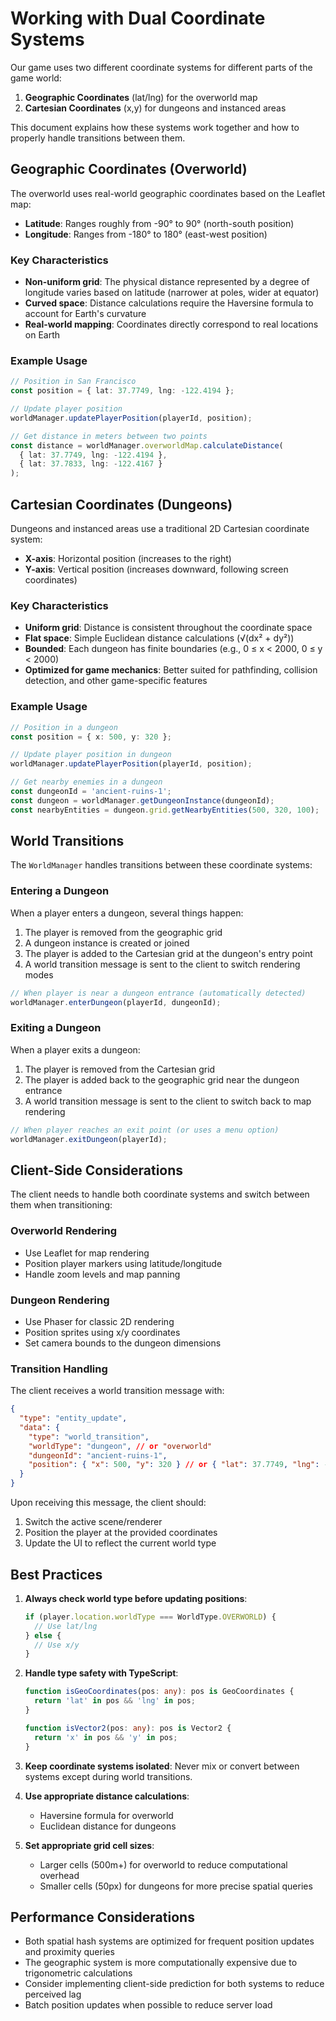 # Working with Dual Coordinate Systems

Our game uses two different coordinate systems for different parts of the game world:

1. **Geographic Coordinates** (lat/lng) for the overworld map
2. **Cartesian Coordinates** (x,y) for dungeons and instanced areas

This document explains how these systems work together and how to properly handle transitions between them.

## Geographic Coordinates (Overworld)

The overworld uses real-world geographic coordinates based on the Leaflet map:

- **Latitude**: Ranges roughly from -90° to 90° (north-south position)
- **Longitude**: Ranges from -180° to 180° (east-west position)

### Key Characteristics

- **Non-uniform grid**: The physical distance represented by a degree of longitude varies based on latitude (narrower at poles, wider at equator)
- **Curved space**: Distance calculations require the Haversine formula to account for Earth's curvature
- **Real-world mapping**: Coordinates directly correspond to real locations on Earth

### Example Usage

```typescript
// Position in San Francisco
const position = { lat: 37.7749, lng: -122.4194 };

// Update player position
worldManager.updatePlayerPosition(playerId, position);

// Get distance in meters between two points
const distance = worldManager.overworldMap.calculateDistance(
  { lat: 37.7749, lng: -122.4194 },
  { lat: 37.7833, lng: -122.4167 }
);
```

## Cartesian Coordinates (Dungeons)

Dungeons and instanced areas use a traditional 2D Cartesian coordinate system:

- **X-axis**: Horizontal position (increases to the right)
- **Y-axis**: Vertical position (increases downward, following screen coordinates)

### Key Characteristics

- **Uniform grid**: Distance is consistent throughout the coordinate space
- **Flat space**: Simple Euclidean distance calculations (√(dx² + dy²))
- **Bounded**: Each dungeon has finite boundaries (e.g., 0 ≤ x < 2000, 0 ≤ y < 2000)
- **Optimized for game mechanics**: Better suited for pathfinding, collision detection, and other game-specific features

### Example Usage

```typescript
// Position in a dungeon
const position = { x: 500, y: 320 };

// Update player position in dungeon
worldManager.updatePlayerPosition(playerId, position);

// Get nearby enemies in a dungeon
const dungeonId = 'ancient-ruins-1';
const dungeon = worldManager.getDungeonInstance(dungeonId);
const nearbyEntities = dungeon.grid.getNearbyEntities(500, 320, 100);
```

## World Transitions

The `WorldManager` handles transitions between these coordinate systems:

### Entering a Dungeon

When a player enters a dungeon, several things happen:

1. The player is removed from the geographic grid
2. A dungeon instance is created or joined
3. The player is added to the Cartesian grid at the dungeon's entry point
4. A world transition message is sent to the client to switch rendering modes

```typescript
// When player is near a dungeon entrance (automatically detected)
worldManager.enterDungeon(playerId, dungeonId);
```

### Exiting a Dungeon

When a player exits a dungeon:

1. The player is removed from the Cartesian grid
2. The player is added back to the geographic grid near the dungeon entrance
3. A world transition message is sent to the client to switch back to map rendering

```typescript
// When player reaches an exit point (or uses a menu option)
worldManager.exitDungeon(playerId);
```

## Client-Side Considerations

The client needs to handle both coordinate systems and switch between them when transitioning:

### Overworld Rendering

- Use Leaflet for map rendering
- Position player markers using latitude/longitude
- Handle zoom levels and map panning

### Dungeon Rendering

- Use Phaser for classic 2D rendering
- Position sprites using x/y coordinates
- Set camera bounds to the dungeon dimensions

### Transition Handling

The client receives a world transition message with:

```json
{
  "type": "entity_update",
  "data": {
    "type": "world_transition",
    "worldType": "dungeon", // or "overworld"
    "dungeonId": "ancient-ruins-1",
    "position": { "x": 500, "y": 320 } // or { "lat": 37.7749, "lng": -122.4194 }
  }
}
```

Upon receiving this message, the client should:

1. Switch the active scene/renderer
2. Position the player at the provided coordinates
3. Update the UI to reflect the current world type

## Best Practices

1. **Always check world type before updating positions**:
   ```typescript
   if (player.location.worldType === WorldType.OVERWORLD) {
     // Use lat/lng
   } else {
     // Use x/y
   }
   ```

2. **Handle type safety with TypeScript**:
   ```typescript
   function isGeoCoordinates(pos: any): pos is GeoCoordinates {
     return 'lat' in pos && 'lng' in pos;
   }
   
   function isVector2(pos: any): pos is Vector2 {
     return 'x' in pos && 'y' in pos;
   }
   ```

3. **Keep coordinate systems isolated**:
   Never mix or convert between systems except during world transitions.

4. **Use appropriate distance calculations**:
   - Haversine formula for overworld
   - Euclidean distance for dungeons

5. **Set appropriate grid cell sizes**:
   - Larger cells (500m+) for overworld to reduce computational overhead
   - Smaller cells (50px) for dungeons for more precise spatial queries

## Performance Considerations

- Both spatial hash systems are optimized for frequent position updates and proximity queries
- The geographic system is more computationally expensive due to trigonometric calculations
- Consider implementing client-side prediction for both systems to reduce perceived lag
- Batch position updates when possible to reduce server load 